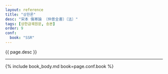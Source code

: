 ```yaml
---
layout: reference
title: "상한론"
desc: "宋本 傷寒論 〔仲景全書〕〔法〕"
tags: [상한금궤원문, 송본]
order: 9
conf:
  book: "SSR"
---
```


{{ page.desc }}

***


{% include book_body.md book=page.conf.book %}
